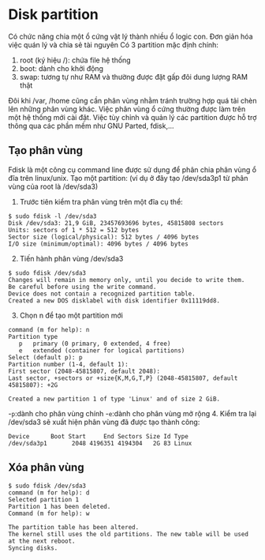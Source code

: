 # Disk partition
Có chức năng chia một ổ cứng vật lý thành nhiều ổ logic con. Đơn giản hóa việc quán lý và chia sẻ tài nguyên
Có 3 partition mặc định chính:
1. root (ký hiệu /): chứa file hệ thống
2. boot: dành cho khởi động
3. swap: tương tự như RAM và thường được đặt gấp đôi dung lượng RAM thật

Đôi khi /var, /home cũng cần phân vùng nhằm tránh trường hợp quá tải chèn lên những phân vùng khác.
Việc phân vùng ổ cứng thường được làm trên một hệ thống mới cài đặt. Việc tùy chỉnh và quản lý các partition được hỗ trợ thông qua các phần mềm như GNU Parted, fdisk,...

## Tạo phân vùng
Fdisk là một công cụ command line được sử dụng để phân chia phân vùng ổ đĩa trên linux/unix.
Tạo một partition: (ví dụ ở đây tạo /dev/sda3p1 từ phân vùng của root là /dev/sda3)
1. Trước tiên kiểm tra phân vùng trên một đĩa cụ thể:
```
$ sudo fdisk -l /dev/sda3
Disk /dev/sda3: 21,9 GiB, 23457693696 bytes, 45815808 sectors
Units: sectors of 1 * 512 = 512 bytes
Sector size (logical/physical): 512 bytes / 4096 bytes
I/O size (minimum/optimal): 4096 bytes / 4096 bytes
```
2. Tiến hành phân vùng /dev/sda3
```
$ sudo fdisk /dev/sda3
Changes will remain in memory only, until you decide to write them.
Be careful before using the write command.
Device does not contain a recognized partition table.
Created a new DOS disklabel with disk identifier 0x11119dd8.
```
3. Chọn n để tạo một partition mới
```
command (m for help): n
Partition type
   p   primary (0 primary, 0 extended, 4 free)
   e   extended (container for logical partitions)
Select (default p): p
Partition number (1-4, default 1): 
First sector (2048-45815807, default 2048): 
Last sector, +sectors or +size{K,M,G,T,P} (2048-45815807, default 45815807): +2G                 

Created a new partition 1 of type 'Linux' and of size 2 GiB.
```
-`p`:dành cho phân vùng chính
-`e`:dành cho phân vùng mở rộng
4. Kiểm tra lại /dev/sda3 sẽ xuất hiện phân vùng đã được tạo thành công:
```
Device      Boot Start     End Sectors Size Id Type
/dev/sda3p1       2048 4196351 4194304   2G 83 Linux
```

## Xóa phân vùng
```
$ sudo fdisk /dev/sda3
command (m for help): d
Selected partition 1
Partition 1 has been deleted.
Command (m for help): w

The partition table has been altered.
The kernel still uses the old partitions. The new table will be used at the next reboot. 
Syncing disks.
```
